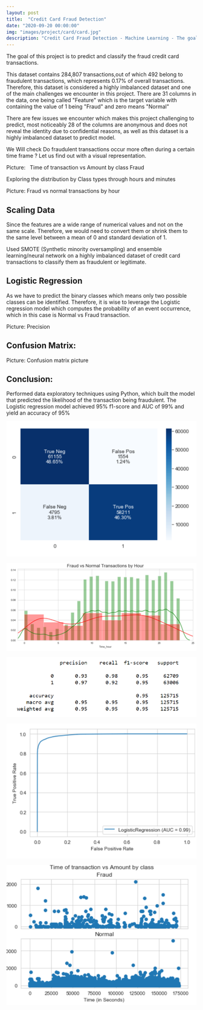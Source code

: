 ```yaml
---
layout: post
title:  "Credit Card Fraud Detection"
date: "2020-09-20 00:00:00"
img: "images/project/card/card.jpg"
description: "Credit Card Fraud Detection - Machine Learning - The goal is to address the fraud credit card transactions so that the customers of credit card companies are not charged for items that they did not purchase."
---
```


The goal of this project is to predict and classify the fraud credit card transactions.

This dataset contains 284,807 transactions,out of which 492 belong to fraudulent transactions, which represents 0.17% of overall transactions. Therefore, this dataset is considered a highly imbalanced dataset and one of the main challenges we encounter in this project. There are 31 columns in the data, one being called "Feature" which is the target variable with containing the value of 1 being "Fraud" and zero means "Normal"

There are few issues we encounter which makes this project challenging to predict, most noticeably 28 of the columns are anonymous and does not reveal the identity due to confidential reasons, as well as this dataset is a highly imbalanced dataset to predict model.

We Will check Do fraudulent transactions occur more often during a certain time frame ? Let us find out with a visual representation.

Picture:   Time of transaction vs Amount by class Fraud

Exploring the distribution by Class types through hours and minutes

Picture: Fraud vs normal transactions by hour

## Scaling Data

Since the features are a wide range of numerical values and not on the same scale. Therefore, we would need to convert them or shrink them to the same level between a mean of 0 and standard deviation of 1.

Used SMOTE (Synthetic minority oversampling) and ensemble learning/neural network on a highly imbalanced dataset of credit card transactions to classify them as fraudulent or legitimate.

## Logistic Regression

As we have to predict the binary classes which means only two possible classes can be identified. Therefore, it is wise to leverage the Logistic regression model which computes the probability of an event occurrence, which in this case is Normal vs Fraud transaction.

Picture: Precision

## Confusion Matrix:

Picture: Confusion matrix picture

## Conclusion:

Performed data exploratory techniques using Python, which built the model that predicted the likelihood of the transaction being fraudulent. The Logistic regression model achieved 95% f1-score and AUC of 99% and yield an accuracy of 95%

![](/images/project/card/Confusionmatrix.PNG)


![](/images/project/card/Fraud-vs-Normal-Transactions-by-hour.PNG)

![](/images/project/card/Precision.PNG)

![](/images/project/card/Rate.PNG)

![](/images/project/card/Time-of-transaction-vs-Amount-by-class-Fraud.PNG)

